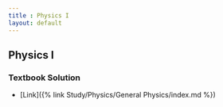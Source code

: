 ```yaml
---
title : Physics I
layout: default
---
```


## Physics I

### Textbook Solution

- [Link]({% link Study/Physics/General Physics/index.md %})